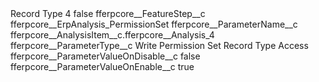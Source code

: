 <?xml version="1.0" encoding="UTF-8"?>
<CustomMetadata xmlns="http://soap.sforce.com/2006/04/metadata" xmlns:xsi="http://www.w3.org/2001/XMLSchema-instance" xmlns:xsd="http://www.w3.org/2001/XMLSchema">
    <label>Record Type 4</label>
    <protected>false</protected>
    <values>
        <field>fferpcore__FeatureStep__c</field>
        <value xsi:type="xsd:string">fferpcore__ErpAnalysis_PermissionSet</value>
    </values>
    <values>
        <field>fferpcore__ParameterName__c</field>
        <value xsi:type="xsd:string">fferpcore__AnalysisItem__c.fferpcore__Analysis_4</value>
    </values>
    <values>
        <field>fferpcore__ParameterType__c</field>
        <value xsi:type="xsd:string">Write Permission Set Record Type Access</value>
    </values>
    <values>
        <field>fferpcore__ParameterValueOnDisable__c</field>
        <value xsi:type="xsd:string">false</value>
    </values>
    <values>
        <field>fferpcore__ParameterValueOnEnable__c</field>
        <value xsi:type="xsd:string">true</value>
    </values>
</CustomMetadata>
